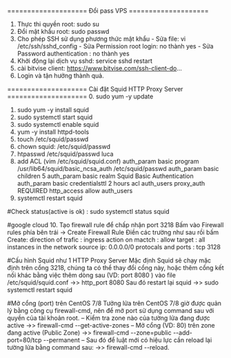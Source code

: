 ==================== Đổi pass VPS ====================
1. Thực thi quyền root: sudo su
2. Đổi mật khẩu root: sudo passwd
3. Cho phép SSH sử dụng phương thức mật khẩu
        - Sửa file: vi /etc/ssh/sshd_config
        - Sửa Permission root login: no thành yes
        - Sửa Password authentication : no thành yes
4. Khởi động lại dịch vụ sshd: service sshd restart
5. cài bitvise client: https://www.bitvise.com/ssh-client-do...
6. Login và tận hưởng thành quả.

==================== Cài đặt Squid HTTP Proxy Server ====================
0. sudo yum -y update
1. sudo yum -y install squid
2. sudo systemctl start squid
3. sudo systemctl enable squid
4. yum -y install httpd-tools
5. touch /etc/squid/passwd
6. chown squid: /etc/squid/passwd
7. htpasswd /etc/squid/passwd luca
8. add ACL (vim /etc/squid/squid.conf)
        auth_param basic program /usr/lib64/squid/basic_ncsa_auth /etc/squid/passwd
        auth_param basic children 5
        auth_param basic realm Squid Basic Authentication
        auth_param basic credentialsttl 2 hours
        acl auth_users proxy_auth REQUIRED
        http_access allow auth_users
9. systemctl restart squid

#Check status(active is ok) : sudo systemctl status squid

#google cloud
10. Tạo firewall rule để chấp nhận port 3218
        Bấm vào Firewall rules phía bên trái -> Create Firewall Rule
        Điền các trường như sau rồi bấm Create:
                 direction of trafic : ingress
                 action on mactch : allow
                 target : all instances in the network
                 source ip: 0.0.0.0/0
                 protocals and ports : tcp 3128

#Cấu hình Squid như 1 HTTP Proxy Server
        Mặc định Squid sẽ chạy mặc định trên cổng 3218, chúng ta có thể thay đổi cổng này, hoặc thêm cổng kết nối khác bằng việc thêm dòng sau (VD: port 8080 ) vào file /etc/squid/squid.conf
        ->>  http_port 8080
        Sau đó restart lại squid
        ->> sudo systemctl restart squid

#Mở cổng (port) trên CentOS 7/8
        Tưởng lửa trên CentOS 7/8 giờ được quản lý bằng công cụ firewall-cmd, nên để mở port sử dụng command sau với quyền của tài khoản root.
        – Kiểm tra zone nào của tường lửa đang được active
        ->> firewall-cmd --get-active-zones
        – Mở cổng (VD: 80) trên zone đang active (Public Zone)
        ->> firewall-cmd --zone=public --add-port=80/tcp --permanent
        – Sau đó để luật mới có hiệu lực cần reload lại tường lửa bằng command sau:
        ->> firewall-cmd --reload.

